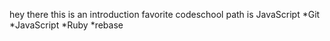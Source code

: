 hey there this is an introduction
favorite codeschool path is JavaScript
*Git
*JavaScript
*Ruby
*rebase